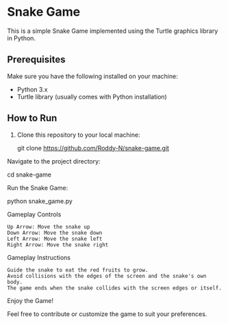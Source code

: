 # Snake Game

This is a simple Snake Game implemented using the Turtle graphics library in Python.

## Prerequisites

Make sure you have the following installed on your machine:

- Python 3.x
- Turtle library (usually comes with Python installation)

## How to Run

1. Clone this repository to your local machine:


   git clone https://github.com/Roddy-N/snake-game.git


Navigate to the project directory:
   
   cd snake-game

Run the Snake Game:
   
   python snake_game.py

Gameplay Controls

    Up Arrow: Move the snake up
    Down Arrow: Move the snake down
    Left Arrow: Move the snake left
    Right Arrow: Move the snake right

Gameplay Instructions

    Guide the snake to eat the red fruits to grow.
    Avoid collisions with the edges of the screen and the snake's own body.
    The game ends when the snake collides with the screen edges or itself.

Enjoy the Game!

Feel free to contribute or customize the game to suit your preferences.

   

